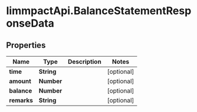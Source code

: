 # IimmpactApi.BalanceStatementResponseData

## Properties
Name | Type | Description | Notes
------------ | ------------- | ------------- | -------------
**time** | **String** |  | [optional] 
**amount** | **Number** |  | [optional] 
**balance** | **Number** |  | [optional] 
**remarks** | **String** |  | [optional] 


